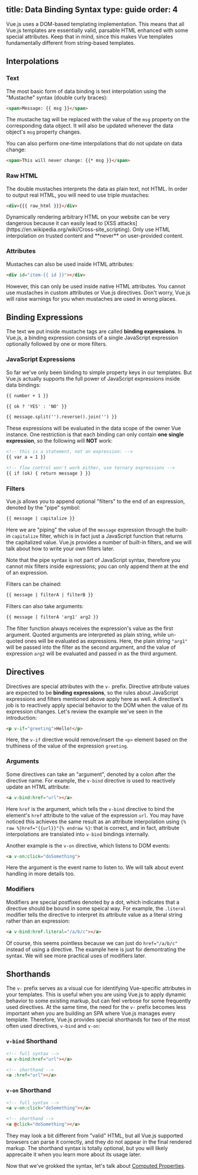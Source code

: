 title: Data Binding Syntax
type: guide
order: 4
---

Vue.js uses a DOM-based templating implementation. This means that all Vue.js templates are essentially valid, parsable HTML enhanced with some special attributes. Keep that in mind, since this makes Vue templates fundamentally different from string-based templates.

## Interpolations

### Text

The most basic form of data binding is text interpolation using the "Mustache" syntax (double curly braces):

``` html
<span>Message: {{ msg }}</span>
```

The mustache tag will be replaced with the value of the `msg` property on the corresponding data object. It will also be updated whenever the data object's `msg` property changes.

You can also perform one-time interpolations that do not update on data change:

``` html
<span>This will never change: {{* msg }}</span>
```

### Raw HTML

The double mustaches interprets the data as plain text, not HTML. In order to output real HTML, you will need to use triple mustaches:

``` html
<div>{{{ raw_html }}}</div>
```

<p class="tip">Dynamically rendering arbitrary HTML on your website can be very dangerous because it can easily lead to [XSS attacks](https://en.wikipedia.org/wiki/Cross-site_scripting). Only use HTML interpolation on trusted content and **never** on user-provided content.</p>

### Attributes

Mustaches can also be used inside HTML attributes:

``` html
<div id="item-{{ id }}"></div>
```

However, this can only be used inside native HTML attributes. You cannot use mustaches in custom attributes or Vue.js directives. Don't worry, Vue.js will raise warnings for you when mustaches are used in wrong places.

## Binding Expressions

The text we put inside mustache tags are called **binding expressions**. In Vue.js, a binding expression consists of a single JavaScript expression optionally followed by one or more filters.

### JavaScript Expressions

So far we've only been binding to simple property keys in our templates. But Vue.js actually supports the full power of JavaScript expressions inside data bindings:

``` html
{{ number + 1 }}

{{ ok ? 'YES' : 'NO' }}

{{ message.split('').reverse().join('') }}
```

These expressions will be evaluated in the data scope of the owner Vue instance. One restriction is that each binding can only contain **one single expression**, so the following will **NOT** work:

``` html
<!-- this is a statement, not an expression: -->
{{ var a = 1 }}

<!-- flow control won't work either, use ternary expressions -->
{{ if (ok) { return message } }}
```

### Filters

Vue.js allows you to append optional "filters" to the end of an expression, denoted by the "pipe" symbol:

``` html
{{ message | capitalize }}
```

Here we are "piping" the value of the `message` expression through the built-in `capitalize` filter, which is in fact just a JavaScript function that returns the capitalized value. Vue.js provides a number of built-in filters, and we will talk about how to write your own filters later.

Note that the pipe syntax is not part of JavaScript syntax, therefore you cannot mix filters inside expressions; you can only append them at the end of an expression.

Filters can be chained:

``` html
{{ message | filterA | filterB }}
```

Filters can also take arguments:

``` html
{{ message | filterA 'arg1' arg2 }}
```

The filter function always receives the expression's value as the first argument. Quoted arguments are interpreted as plain string, while un-quoted ones will be evaluated as expressions. Here, the plain string `"arg1"` will be passed into the filter as the second argument, and the value of expression `arg2` will be evaluated and passed in as the third argument.

## Directives

Directives are special attributes with the `v-` prefix. Directive attribute values are expected to be **binding expressions**, so the rules about JavaScript expressions and filters mentioned above apply here as well. A directive's job is to reactively apply special behavior to the DOM when the value of its expression changes. Let's review the example we've seen in the introduction:

``` html
<p v-if="greeting">Hello!</p>
```

Here, the `v-if` directive would remove/insert the `<p>` element based on the truthiness of the value of the expression `greeting`.

### Arguments

Some directives can take an "argument", denoted by a colon after the directive name. For example, the `v-bind` directive is used to reactively update an HTML attribute:

``` html
<a v-bind:href="url"></a>
```

Here `href` is the argument, which tells the `v-bind` directive to bind the element's `href` attribute to the value of the expression `url`. You may have noticed this achieves the same result as an attribute interpolation using `{% raw %}href="{{url}}"{% endraw %}`: that is correct, and in fact, attribute interpolations are translated into `v-bind` bindings internally.

Another example is the `v-on` directive, which listens to DOM events:

``` html
<a v-on:click="doSomething">
```

Here the argument is the event name to listen to. We will talk about event handling in more details too.

### Modifiers

Modifiers are special postfixes denoted by a dot, which indicates that a directive should be bound in some speical way. For example, the `.literal` modifier tells the directive to interpret its attribute value as a literal string rather than an expression:

``` html
<a v-bind:href.literal="/a/b/c"></a>
```

Of course, this seems pointless because we can just do `href="/a/b/c"` instead of using a directive. The example here is just for demontrating the syntax. We will see more practical uses of modifiers later.

## Shorthands

The `v-` prefix serves as a visual cue for identifying Vue-specific attributes in your templates. This is useful when you are using Vue.js to apply dynamic behavior to some existing markup, but can feel verbose for some frequently used directives. At the same time, the need for the `v-` prefix becomes less important when you are building an SPA where Vue.js manages every template. Therefore, Vue.js provides special shorthands for two of the most often used directives, `v-bind` and `v-on`:

### `v-bind` Shorthand

``` html
<!-- full syntax -->
<a v-bind:href="url"></a>

<!-- shorthand -->
<a :href="url"></a>
```

### `v-on` Shorthand

``` html
<!-- full syntax -->
<a v-on:click="doSomething"></a>

<!-- shorthand -->
<a @click="doSomething"></a>
```

They may look a bit different from "valid" HTML, but all Vue.js supported browsers can parse it correctly, and they do not appear in the final rendered markup. The shorthand syntax is totally optional, but you will likely apprecaite it when you learn more about its usage later.

Now that we've grokked the syntax, let's talk about [Computed Properties](computed.html).
